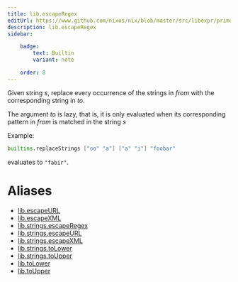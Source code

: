 ```yaml
---
title: lib.escapeRegex
editUrl: https://www.github.com/nixos/nix/blob/master/src/libexpr/primops.cc
description: lib.escapeRegex
sidebar:

    badge:
        text: Builtin
        variant: note

    order: 8
---
```


Given string *s*, replace every occurrence of the strings in *from*
with the corresponding string in *to*.

The argument *to* is lazy, that is, it is only evaluated when its corresponding pattern in *from* is matched in the string *s*

Example:

```nix
builtins.replaceStrings ["oo" "a"] ["a" "i"] "foobar"
```

evaluates to `"fabir"`.


# Aliases

- [lib.escapeURL](/nix-doc-comments/reference/lib/lib-escapeurl)
- [lib.escapeXML](/nix-doc-comments/reference/lib/lib-escapexml)
- [lib.strings.escapeRegex](/nix-doc-comments/reference/lib/strings/lib-strings-escaperegex)
- [lib.strings.escapeURL](/nix-doc-comments/reference/lib/strings/lib-strings-escapeurl)
- [lib.strings.escapeXML](/nix-doc-comments/reference/lib/strings/lib-strings-escapexml)
- [lib.strings.toLower](/nix-doc-comments/reference/lib/strings/lib-strings-tolower)
- [lib.strings.toUpper](/nix-doc-comments/reference/lib/strings/lib-strings-toupper)
- [lib.toLower](/nix-doc-comments/reference/lib/lib-tolower)
- [lib.toUpper](/nix-doc-comments/reference/lib/lib-toupper)



